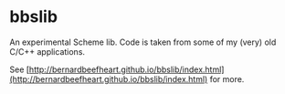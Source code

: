 bbslib
======

An experimental Scheme lib. Code is taken from some of my (very) old C/C++ applications. 


See [http://bernardbeefheart.github.io/bbslib/index.html](http://bernardbeefheart.github.io/bbslib/index.html) for more.